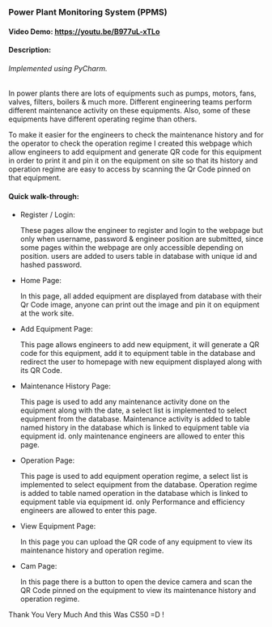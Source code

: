 ### Power Plant Monitoring System (PPMS)
#### Video Demo:  https://youtu.be/B977uL-xTLo
#### Description: 
###### Implemented using PyCharm. 
In power plants there are lots of equipments such as pumps, motors, fans, valves, filters, boilers & much more.
Different engineering teams perform different maintenance activity on these equipments.
Also, some of these equipments have different operating regime than others.

To make it easier for the engineers to check the maintenance history and for the operator to check the operation regime
I created this webpage which allow engineers to add equipment and generate QR code for this equipment in order to
print it and pin it on the equipment on site so that its history and operation regime are easy to access by scanning the
Qr Code pinned on that equipment.

#### Quick walk-through:

- Register / Login:

    These pages allow the engineer to register and login to the webpage but only when username, password & engineer position
    are submitted, since some pages within the webpage are only accessible depending on position. users are added to users table in database
    with unique id and hashed password.

- Home Page:

    In this page, all added equipment are displayed from database with their Qr Code image, anyone can print out the image and pin it
    on equipment at the work site.

- Add Equipment Page:
    
    This page allows engineers to add new equipment, it will generate a QR code for this equipment, add it to equipment table in the database and redirect the user
    to homepage with new equipment displayed along with its QR Code.

- Maintenance History Page:
    
    This page is used to add any maintenance activity done on the equipment along with the date, a select list is
    implemented to select equipment from the database. Maintenance activity is added to table named history in the database which is linked to equipment
    table via equipment id.
    only maintenance engineers are allowed to enter this page.

- Operation Page:

    This page is used to add equipment operation regime, a select list is
    implemented to select equipment from the database. Operation regime is added to table named operation in the database which is linked to equipment
    table via equipment id.
    only Performance and efficiency engineers are allowed to enter this page.

- View Equipment Page:
    
    In this page you can upload the QR code of any equipment to view its maintenance history and operation regime.

- Cam Page:

    In this page there is a button to open the device camera and scan the QR Code pinned on the equipment to view its maintenance history and operation regime.


Thank You Very Much And this Was CS50 =D ! 